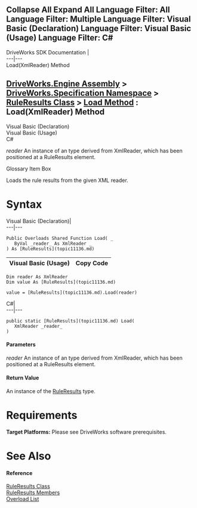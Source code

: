 Collapse All Expand All Language Filter: All  Language Filter: Multiple  Language Filter: Visual Basic (Declaration) Language Filter: Visual Basic (Usage) Language Filter: C#  
---  
DriveWorks SDK Documentation  |   
---|---  
Load(XmlReader) Method   
  
[DriveWorks.Engine Assembly](topic2156.md) > [DriveWorks.Specification Namespace](topic10764.md) > [RuleResults Class](topic11136.md) > [Load Method](topic11143.md) : Load(XmlReader) Method  
---  
  
Visual Basic (Declaration)    
Visual Basic (Usage)    
C# 

_reader_
    An instance of an type derived from XmlReader, which has been positioned at a RuleResults element.

Glossary Item Box

Loads the rule results from the given XML reader. 

# Syntax

Visual Basic (Declaration)|   
---|---  
      
    
    Public Overloads Shared Function Load( _
       ByVal _reader_ As XmlReader _
    ) As [RuleResults](topic11136.md)  
  
Visual Basic (Usage)| Copy Code  
---|---  
      
    
    Dim reader As XmlReader
    Dim value As [RuleResults](topic11136.md)
     
    value = [RuleResults](topic11136.md).Load(reader)  
  
C#|   
---|---  
      
    
    public static [RuleResults](topic11136.md) Load( 
       XmlReader _reader_
    )  
  
#### Parameters

 _reader_
    An instance of an type derived from XmlReader, which has been positioned at a RuleResults element.

#### Return Value

An instance of the [RuleResults](topic11136.md) type.

# Requirements

**Target Platforms:** Please see DriveWorks software prerequisites.

# See Also

#### Reference

[RuleResults Class](topic11136.md)   
[RuleResults Members](topic11137.md)   
[Overload List](topic11143.md)


